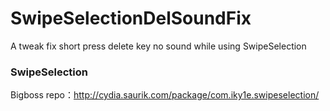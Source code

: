 # SwipeSelectionDelSoundFix
A tweak fix short press delete key no sound while using SwipeSelection

### SwipeSelection
Bigboss repo：http://cydia.saurik.com/package/com.iky1e.swipeselection/
